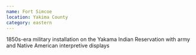```yaml
---
name: Fort Simcoe
location: Yakima County
category: eastern
---
```


1850s-era military installation on the Yakama Indian Reservation with army and Native American interpretive displays
